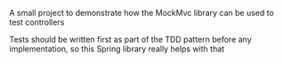 A small project to demonstrate how the MockMvc library can be used to test controllers

Tests should be written first as part of the TDD pattern
before any implementation, so this Spring library really helps with that
